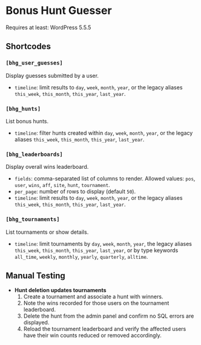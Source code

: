 # Bonus Hunt Guesser

Requires at least: WordPress 5.5.5

## Shortcodes

### `[bhg_user_guesses]`
Display guesses submitted by a user.

- `timeline`: limit results to `day`, `week`, `month`, `year`, or the legacy aliases `this_week`, `this_month`, `this_year`, `last_year`.

### `[bhg_hunts]`
List bonus hunts.

- `timeline`: filter hunts created within `day`, `week`, `month`, `year`, or the legacy aliases `this_week`, `this_month`, `this_year`, `last_year`.

### `[bhg_leaderboards]`
Display overall wins leaderboard.

- `fields`: comma-separated list of columns to render. Allowed values: `pos`, `user`, `wins`, `aff`, `site`, `hunt`, `tournament`.
- `per_page`: number of rows to display (default `50`).
- `timeline`: limit results to `day`, `week`, `month`, `year`, or the legacy aliases `this_week`, `this_month`, `this_year`, `last_year`.

### `[bhg_tournaments]`
List tournaments or show details.

- `timeline`: limit tournaments by `day`, `week`, `month`, `year`, the legacy aliases `this_week`, `this_month`, `this_year`, `last_year`, or by type keywords `all_time`, `weekly`, `monthly`, `yearly`, `quarterly`, `alltime`.

## Manual Testing

- **Hunt deletion updates tournaments**
  1. Create a tournament and associate a hunt with winners.
  2. Note the wins recorded for those users on the tournament leaderboard.
  3. Delete the hunt from the admin panel and confirm no SQL errors are displayed.
  4. Reload the tournament leaderboard and verify the affected users have their win counts reduced or removed accordingly.

